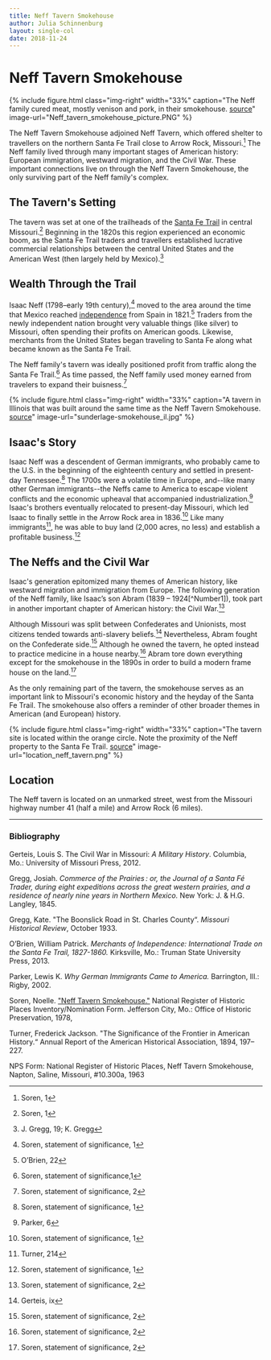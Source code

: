 ```yaml
---
title: Neff Tavern Smokehouse
author: Julia Schinnenburg
layout: single-col
date: 2018-11-24
---
```


# Neff Tavern Smokehouse

{% include figure.html
  class="img-right"
  width="33%"
  caption="The Neff family cured meat, mostly venison and pork, in their smokehouse. [source](https://dnr.mo.gov/shpo/nps-nr/78001676.pdf)"
  image-url="Neff_tavern_smokehouse_picture.PNG"
%}

The Neff Tavern Smokehouse adjoined Neff Tavern, which offered shelter to travellers on the northern Santa Fe Trail close to Arrow Rock, Missouri.[^NPSFormp1]  The Neff family lived through many important stages of American history: European immigration, westward migration, and the Civil War. These important connections live on through the Neff Tavern Smokehouse, the only surviving part of the Neff family's complex.

## The Tavern's Setting

The tavern was set at one of the trailheads of the [Santa Fe Trail](https://www.nps.gov/safe/index.htm) in central Missouri.[^NPSFormp1I] Beginning in the 1820s this region experienced an economic boom, as the Santa Fe Trail traders and travellers established lucrative commercial relationships between the central United States and the American West (then largely held by Mexico).[^Greggs]

## Wealth Through the Trail

Isaac Neff (1798–early 19th century),[^NPSstatementp1II] moved to the area around the time that Mexico reached [independence](https://en.wikipedia.org/wiki/Mexican_War_of_Independence) from Spain in 1821.[^OBrien] Traders from the newly independent nation brought very valuable things (like silver) to Missouri, often spending their profits on American goods. Likewise, merchants from the United States began traveling to Santa Fe along what became known as the Santa Fe Trail.

The Neff family's tavern was ideally positioned profit from traffic along the Santa Fe Trail.[^NPSstatementp1III] As time passed, the Neff family used money earned from travelers to expand their buisness.[^NPSstatementp2]

{% include figure.html
  class="img-right"
  width="33%"
  caption="A tavern in Illinois that was built around the same time as the Neff Tavern Smokehouse. [source](https://ourlocalhistory.files.wordpress.com/2014/07/sunderlage-smokehouse.jpg)"
  image-url="sunderlage-smokehouse_il.jpg"
%}

## Isaac's Story

Isaac Neff was a descendent of German immigrants, who probably came to the U.S. in the beginning of the eighteenth century and settled in present-day Tennessee.[^NPSstatementp1IV] The 1700s were a volatile time in Europe, and--like many other German immigrants--the Neffs came to America to escape violent conflicts and the economic upheaval that accompanied industrialization.[^Parker] Isaac's brothers eventually relocated to present-day Missouri, which led Isaac to finally settle in the Arrow Rock area in 1836.[^NPSstatementp1VI] Like many immigrants[^Turner], he was able to buy land (2,000 acres, no less) and establish a profitable business.[^NPSstatementp1VII]


## The Neffs and the Civil War

 Isaac's generation epitomized many themes of American history, like westward migration and immigration from Europe. The following generation of the Neff family, like Isaac’s son Abram (1839 – 1924[^Number1]), took part in another important chapter of American history: the Civil War.[^NPSstatementp2II]

Although Missouri was split between Confederates and Unionists, most citizens tended towards anti-slavery beliefs.[^Gerteis] Nevertheless, Abram fought on the Confederate side.[^NPSstatementp2III] Although he owned the tavern, he opted instead to practice medicine in a house nearby.[^NPSstatementp2IV] Abram tore down everything except for the smokehouse in the 1890s in order to build a modern frame house on the land.[^NPSstatementp2V]

As the only remaining part of the tavern, the smokehouse serves as an important link to Missouri's economic history and the heyday of the Santa Fe Trail. The smokehouse also offers a reminder of other broader themes in American (and European) history.

{% include figure.html
  class="img-right"
  width="33%"
  caption="The tavern site is located within the orange circle. Note the proximity of the Neff property to the Santa Fe Trail. [source](https://dnr.mo.gov/shpo/nps-nr/78001676.pdf)"
  image-url="location_neff_tavern.png"
%}

## Location
The Neff tavern is located on an unmarked street, west from the Missouri highway number 41 (half a mile) and Arrow Rock (6 miles).


***



### Bibliography

Gerteis, Louis S. The Civil War in Missouri: _A Military History_. Columbia, Mo.: University of Missouri Press, 2012.

Gregg, Josiah. _Commerce of the Prairies : or, the Journal of a Santa Fé Trader, during eight expeditions across the great western prairies, and a residence of nearly nine years in Northern Mexico._ New York: J. & H.G. Langley, 1845.

Gregg, Kate. "The Boonslick Road in St. Charles County“. _Missouri Historical Review_, October 1933.

O’Brien, William Patrick. _Merchants of Independence: International Trade on the Santa Fe Trail, 1827-1860._ Kirksville, Mo.: Truman State University Press, 2013.

Parker, Lewis K. _Why German Immigrants Came to America._ Barrington, Ill.: Rigby, 2002.

Soren, Noelle. ["Neff Tavern Smokehouse."](https://dnr.mo.gov/shpo/nps-nr/78001676.pdf) National Register of Historic Places Inventory/Nomination Form. Jefferson City, Mo.: Office of Historic Preservation, 1978,

Turner, Frederick Jackson. "The Significance of the Frontier in American History.“ Annual Report of the American Historical Association, 1894, 197–227.

NPS Form: National Register of Historic Places, Neff Tavern Smokehouse, Napton, Saline, Missouri, #10.300a, 1963

[^NPSFormp1]: Soren, 1
[^NPSFormp1I]: Soren, 1
[^NPSFormp1II]: Soren, 1
[^NPSstatementp1II]: Soren, statement of significance, 1
[^NPSstatementp1III]: Soren, statement of significance,1
[^NPSstatementp1IV]: Soren, statement of significance, 1
[^NPSstatementp1VI]: Soren, statement of significance, 1
[^NPSstatementp1VII]: Soren, statement of significance, 1
[^Greggs]:J. Gregg, 19; K. Gregg
[^NPSstatementp1]: Soren, statement of significance, 1
[^NPSstatementp2]: Soren, statement of significance, 2
[^NPSstatementp2II]: Soren, statement of significance, 2
[^NPSstatementp2III]: Soren, statement of significance, 2
[^NPSstatementp2IV]: Soren, statement of significance, 2
[^NPSstatementp2V]: Soren, statement of significance, 2
[^OBrien]:O’Brien, 22
[^Parker]:Parker, 6
[^Gerteis]:Gerteis, ix
[^Turner]:Turner, 214
